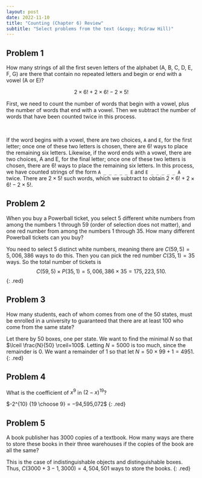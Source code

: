 ```yaml
---
layout: post
date: 2022-11-10
title: "Counting (Chapter 6) Review"
subtitle: "Select problems from the text (&copy; McGraw Hill)"
---
```

<style>.red{color: red !important;}</style>

## Problem 1
How many strings of all the first seven letters of the alphabet (A, B, C, D, E, F, G) are there that contain no repeated letters and begin or end with a vowel (A or E)?

<p class="red" markdown="1">

$$2 \times6!  + 2\times 6! -2\times5!$$  

First, we need to count the number of words that begin with a vowel, plus the number of words that end with a vowel. Then we subtract the number of words that have been counted twice in this process.  

<br />

If the word begins with a vowel, there are two choices, `A` and `E`, for the first letter; once one of these two letters is chosen, there are $6!$ ways to place the remaining six letters. Likewise, if the word ends with a vowel, there are two choices, A and E, for the final letter; once one of these two letters is chosen, there are $6!$ ways to place the remaining six letters. In this process, we have counted strings of the form `A _ _ _ _ _ E` and `E _ _ _ _ _ A` twice. There are $2 \times 5!$ such words, which we subtract to obtain $2 \times6!  + 2\times 6! -2\times5!$.

</p>

## Problem 2
When you buy a Powerball
ticket, you select 5 different white numbers from among the numbers 1 through 59 (order of selection does not matter), and one red number from among the numbers 1 through 35. How many different Powerball tickets can you buy?

You need to select 5 distinct white numbers, meaning there are $C(59, 5) = 5, 006, 386$ ways to do this. Then you can pick the red number $C(35, 1) = 35$ ways. So the total number of tickets is $$C(59, 5) \times P(35, 1) = 5, 006, 386 \times 35 = 175, 223, 510.$$
{: .red}

## Problem 3
How many students, each of whom comes from one of the $50$ states, must be enrolled in a university to guaranteed that there are at least 100 who come from the same state?

Let there by $50$ boxes, one per state. We want to find the minimal $N$ so that $\lceil \frac{N}{50} \rceil=100$. Letting $N=5000$ is too much, since the remainder is $0$. We want a remainder of 1 so that let $N=50\times99+1=4951$.
{: .red}

## Problem 4
What is the coefficient of $x^9$ in $(2 − x)^{19}$?

$-2^{10} {19 \choose 9} = −94,595,072$
{: .red}

## Problem 5
A book publisher has 3000 copies of a textbook. How many ways are there to store these books in their three warehouses if the copies of the book are all the same?


This is the case of indistinguishable objects and distinguishable boxes. Thus, $C(3000+3-1, 3000)= 4,504,501$ ways to store the books.
{: .red}
